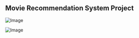 
## Movie Recommendation System Project

![Image](https://github.com/user-attachments/assets/8ffdf3b7-dcd6-4075-a205-e97af70ff15c)

![Image](https://github.com/user-attachments/assets/dfeecf4d-d192-49f9-9d57-44b7c1ab756f)

